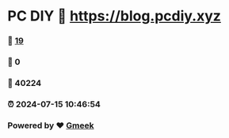 # PC DIY :link: https://blog.pcdiy.xyz 
### :page_facing_up: [19](https://blog.pcdiy.xyz/tag.html) 
### :speech_balloon: 0 
### :hibiscus: 40224 
### :alarm_clock: 2024-07-15 10:46:54 
### Powered by :heart: [Gmeek](https://github.com/Meekdai/Gmeek)
